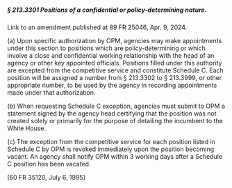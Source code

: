 ##### § 213.3301 Positions of a confidential or policy-determining nature. #####

Link to an amendment published at 89 FR 25046, Apr. 9, 2024.

(a) Upon specific authorization by OPM, agencies may make appointments under this section to positions which are policy-determining or which involve a close and confidential working relationship with the head of an agency or other key appointed officials. Positions filled under this authority are excepted from the competitive service and constitute Schedule C. Each position will be assigned a number from § 213.3302 to § 213.3999, or other appropriate number, to be used by the agency in recording appointments made under that authorization.

(b) When requesting Schedule C exception, agencies must submit to OPM a statement signed by the agency head certifying that the position was not created solely or primarily for the purpose of detailing the incumbent to the White House.

(c) The exception from the competitive service for each position listed in Schedule C by OPM is revoked immediately upon the position becoming vacant. An agency shall notify OPM within 3 working days after a Schedule C position has been vacated.

[60 FR 35120, July 6, 1995]